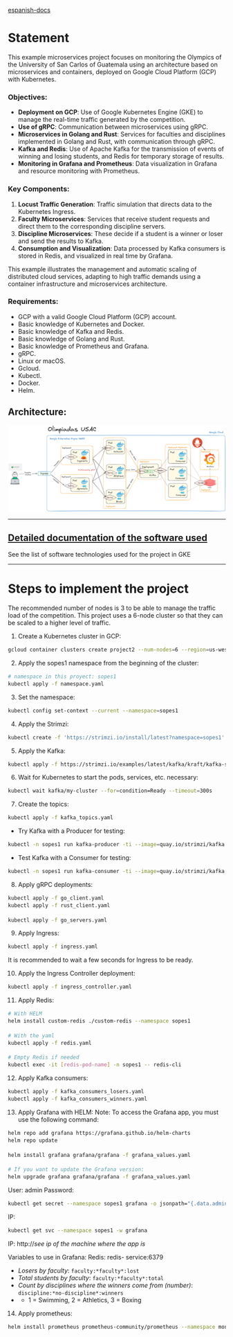 [espanish-docs](./docs/es/Readme.md)


# Statement

This example microservices project focuses on monitoring the Olympics of the University of San Carlos of Guatemala using an architecture based on microservices and containers, deployed on Google Cloud Platform (GCP) with Kubernetes.

### Objectives:
- **Deployment on GCP**: Use of Google Kubernetes Engine (GKE) to manage the real-time traffic generated by the competition.
- **Use of gRPC**: Communication between microservices using gRPC.
- **Microservices in Golang and Rust**: Services for faculties and disciplines implemented in Golang and Rust, with communication through gRPC.
- **Kafka and Redis**: Use of Apache Kafka for the transmission of events of winning and losing students, and Redis for temporary storage of results.
- **Monitoring in Grafana and Prometheus**: Data visualization in Grafana and resource monitoring with Prometheus.

### Key Components:
1. **Locust Traffic Generation**: Traffic simulation that directs data to the Kubernetes Ingress.
2. **Faculty Microservices**: Services that receive student requests and direct them to the corresponding discipline servers.
3. **Discipline Microservices**: These decide if a student is a winner or loser and send the results to Kafka.
4. **Consumption and Visualization**: Data processed by Kafka consumers is stored in Redis, and visualized in real time by Grafana.

This example illustrates the management and automatic scaling of distributed cloud services, adapting to high traffic demands using a container infrastructure and microservices architecture.

### Requirements:
- GCP with a valid Google Cloud Platform (GCP) account.
- Basic knowledge of Kubernetes and Docker.
- Basic knowledge of Kafka and Redis.
- Basic knowledge of Golang and Rust.
- Basic knowledge of Prometheus and Grafana.
- gRPC.
- Linux or macOS.
- Gcloud.
- Kubectl.
- Docker.
- Helm.

## Architecture:
![Architecture](./imgs/arquitecture.png)

---

## [Detailed documentation of the software used](./docs/en/Deploys.md)

See the list of software technologies used for the project in GKE

---
# Steps to implement the project
The recommended number of nodes is 3 to be able to manage the traffic load of the competition. This project uses a 6-node cluster so that they can be scaled to a higher level of traffic.

1. Create a Kubernetes cluster in GCP:
```bash
gcloud container clusters create project2 --num-nodes=6 --region=us-west1-a --tags=allin,allout --machine-type=e2-medium --no-enable-network-policy --disk-size=25GB --disk-type pd-standard
```

2. Apply the sopes1 namespace from the beginning of the cluster:
```bash
# namespace in this proyect: sopes1 
kubectl apply -f namespace.yaml
```

3. Set the namespace:
```bash
kubectl config set-context --current --namespace=sopes1
```

4. Apply the Strimzi:
```bash
kubectl create -f 'https://strimzi.io/install/latest?namespace=sopes1'
```

5. Apply the Kafka:
```bash
kubectl apply -f https://strimzi.io/examples/latest/kafka/kraft/kafka-single-node.yaml
```

6. Wait for Kubernetes to start the pods, services, etc. necessary:
```bash
kubectl wait kafka/my-cluster --for=condition=Ready --timeout=300s
```

7. Create the topics:
```bash
kubectl apply -f kafka_topics.yaml
```

* Try Kafka with a Producer for testing:
```bash
kubectl -n sopes1 run kafka-producer -ti --image=quay.io/strimzi/kafka:0.43.0-kafka-3.8.0 --rm=true --restart=Never -- bin/kafka-console-producer.sh --bootstrap-server my-cluster-kafka-bootstrap:9092 --topic my-topic
```

* Test Kafka with a Consumer for testing:
```bash
kubectl -n sopes1 run kafka-consumer -ti --image=quay.io/strimzi/kafka:0.43.0-kafka-3.8.0 --rm=true --restart=Never -- bin/kafka-console-consumer.sh --bootstrap-server my-cluster-kafka-bootstrap:9092 --topic student-losers --from-beginning
```


8. Apply gRPC deployments:
```bash
kubectl apply -f go_client.yaml
kubectl apply -f rust_client.yaml

kubectl apply -f go_servers.yaml
```

9. Apply Ingress:
```bash
kubectl apply -f ingress.yaml
```
It is recommended to wait a few seconds for Ingress to be ready.

10. Apply the Ingress Controller deployment:
```bash
kubectl apply -f ingress_controller.yaml
```

11. Apply Redis:
```bash
# With HELM
helm install custom-redis ./custom-redis --namespace sopes1

# With the yaml
kubectl apply -f redis.yaml

# Empty Redis if needed
kubectl exec -it [redis-pod-name] -n sopes1 -- redis-cli
```

12. Apply Kafka consumers:
```bash
kubectl apply -f kafka_consumers_losers.yaml
kubectl apply -f kafka_consumers_winners.yaml
```

13. Apply Grafana with HELM:
Note: To access the Grafana app, you must use the following command:

```bash
helm repo add grafana https://grafana.github.io/helm-charts
helm repo update

helm install grafana grafana/grafana -f grafana_values.yaml

# If you want to update the Grafana version:
helm upgrade grafana grafana/grafana -f grafana_values.yaml
```

User: admin
Password:
```bash
kubectl get secret --namespace sopes1 grafana -o jsonpath="{.data.admin-password}" | base64 --decode ; echo
```
IP:
```bash
kubectl get svc --namespace sopes1 -w grafana
```
IP: http://*see ip of the machine where the app is*

Variables to use in Grafana:
Redis: redis- service:6379
- *Losers by faculty*: ```faculty:*faculty*:lost```
- *Total students by faculty*: ```faculty:*faculty*:total```
- *Count by disciplines where the winners come from (number)*: ```discipline:*no-discipline*:winners```
- - 1 = Swimming, 2 = Athletics, 3 = Boxing

14. Apply prometheus:
```bash
helm install prometheus prometheus-community/prometheus --namespace monitoring --create- namespace
```